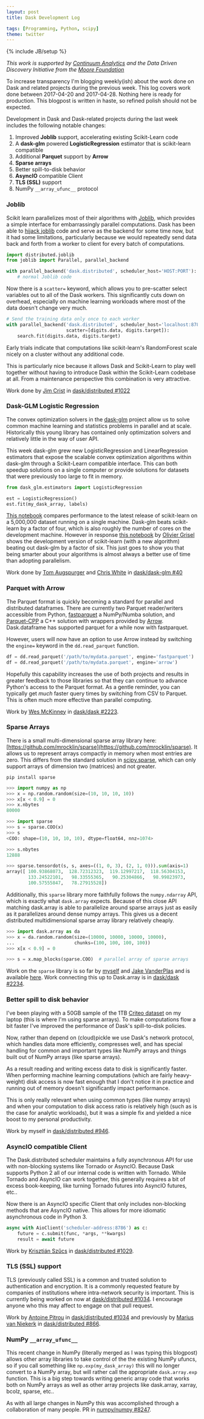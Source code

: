 ```yaml
---
layout: post
title: Dask Development Log

tags: [Programming, Python, scipy]
theme: twitter
---
```


{% include JB/setup %}

_This work is supported by [Continuum Analytics](http://continuum.io) and the
Data Driven Discovery Initiative from the [Moore
Foundation](https://www.moore.org/)_

To increase transparency I'm blogging weekly(ish) about the work done on Dask
and related projects during the previous week. This log covers work done
between 2017-04-20 and 2017-04-28. Nothing here is ready for production. This
blogpost is written in haste, so refined polish should not be expected.

Development in Dask and Dask-related projects during the last week includes the
following notable changes:

1.  Improved **Joblib** support, accelerating existing Scikit-Learn code
2.  A **dask-glm** powered **LogisticRegression** estimator that is scikit-learn
    compatible
3.  Additional **Parquet** support by **Arrow**
4.  **Sparse arrays**
5.  Better spill-to-disk behavior
6.  **AsyncIO** compatible Client
7.  **TLS (SSL)** support
8.  NumPy `__array_ufunc__` protocol

### Joblib

Scikit learn parallelizes most of their algorithms with
[Joblib](https://pythonhosted.org/joblib/), which provides a simple interface
for embarrassingly parallel computations. Dask has been able to [hijack
joblib](http://distributed.readthedocs.io/en/latest/joblib.html) code and
serve as the backend for some time now, but it had some limitations,
particularly because we would repeatedly send data back and forth from a
worker to client for every batch of computations.

```python
import distributed.joblib
from joblib import Parallel, parallel_backend

with parallel_backend('dask.distributed', scheduler_host='HOST:PORT'):
    # normal Joblib code
```

Now there is a `scatter=` keyword, which allows you to pre-scatter select
variables out to all of the Dask workers. This significantly cuts down on
overhead, especially on machine learning workloads where most of the data
doesn't change very much.

```python
# Send the training data only once to each worker
with parallel_backend('dask.distributed', scheduler_host='localhost:8786',
                      scatter=[digits.data, digits.target]):
    search.fit(digits.data, digits.target)
```

Early trials indicate that computations like scikit-learn's RandomForest scale
nicely on a cluster without any additional code.

This is particularly nice because it allows Dask and Scikit-Learn to play well
together without having to introduce Dask within the Scikit-Learn codebase at
all. From a maintenance perspective this combination is very attractive.

Work done by [Jim Crist](http://jcrist.github.io/) in [dask/distributed #1022](https://github.com/dask/distributed/pull/1022)

### Dask-GLM Logistic Regression

The convex optimization solvers in the
[dask-glm](https://github.com/dask/dask-glm) project allow us to solve common
machine learning and statistics problems in parallel and at scale.
Historically this young library has contained only optimization solvers and
relatively little in the way of user API.

This week dask-glm grew new LogisticRegression and LinearRegression estimators
that expose the scalable convex optimization algorithms within dask-glm through
a Scikit-Learn compatible interface. This can both speedup solutions on a
single computer or provide solutions for datasets that were previously too
large to fit in memory.

```python
from dask_glm.estimators import LogisticRegression

est = LogisticRegression()
est.fit(my_dask_array, labels)
```

[This notebook](http://nbviewer.jupyter.org/gist/anonymous/15742155693794ddd31ea85b654cbc7e)
compares performance to the latest release of scikit-learn on a 5,000,000
dataset running on a single machine. Dask-glm beats scikit-learn by a factor
of four, which is also roughly the number of cores on the development machine.
However in response [this
notebook](http://nbviewer.jupyter.org/gist/ogrisel/5f2d31bc5e7df852b4ca63f5f6049f42)
by [Olivier Grisel](http://ogrisel.com/) shows the development version of
scikit-learn (with a new algorithm) beating out dask-glm by a factor of six.
This just goes to show you that being smarter about your algorithms is almost
always a better use of time than adopting parallelism.

Work done by [Tom Augspurger](https://tomaugspurger.github.io/) and [Chris
White](https://github.com/moody-marlin/) in
[dask/dask-glm #40](https://github.com/dask/dask-glm/pull/40)

### Parquet with Arrow

The Parquet format is quickly becoming a standard for parallel and distributed
dataframes. There are currently two Parquet reader/writers accessible from
Python, [fastparquet](http://fastparquet.readthedocs.io/en/latest/) a
NumPy/Numba solution, and [Parquet-CPP](https://github.com/apache/parquet-cpp) a
C++ solution with wrappers provided by [Arrow](https://arrow.apache.org/).
Dask.dataframe has supported parquet for a while now with fastparquet.

However, users will now have an option to use Arrow instead by switching the
`engine=` keyword in the `dd.read_parquet` function.

```python
df = dd.read_parquet('/path/to/mydata.parquet', engine='fastparquet')
df = dd.read_parquet('/path/to/mydata.parquet', engine='arrow')
```

Hopefully this capability increases the use of both projects and results in
greater feedback to those libraries so that they can continue to advance
Python's access to the Parquet format. As a gentle reminder, you can typically
get _much_ faster query times by switching from CSV to Parquet. This is often
much more effective than parallel computing.

Work by [Wes McKinney](http://wesmckinney.com/) in [dask/dask
#2223](https://github.com/dask/dask/pull/2223).

### Sparse Arrays

There is a small multi-dimensional sparse array library here:
[https://github.com/mrocklin/sparse](https://github.com/mrocklin/sparse). It
allows us to represent arrays compactly in memory when most entries are zero.
This differs from the standard solution in
[scipy.sparse](https://docs.scipy.org/doc/scipy-0.19.0/reference/sparse.html),
which can only support arrays of dimension two (matrices) and not greater.

    pip install sparse

```python
>>> import numpy as np
>>> x = np.random.random(size=(10, 10, 10, 10))
>>> x[x < 0.9] = 0
>>> x.nbytes
80000

>>> import sparse
>>> s = sparse.COO(x)
>>> s
<COO: shape=(10, 10, 10, 10), dtype=float64, nnz=1074>

>>> s.nbytes
12888

>>> sparse.tensordot(s, s, axes=((1, 0, 3), (2, 1, 0))).sum(axis=1)
array([ 100.93868073,  128.72312323,  119.12997217,  118.56304153,
        133.24522101,   98.33555365,   90.25304866,   98.99823973,
        100.57555847,   78.27915528])
```

Additionally, this `sparse` library more faithfully follows the `numpy.ndarray`
API, which is exactly what `dask.array` expects. Because of this close API
matching dask.array is able to parallelize around sparse arrays just as easily
as it parallelizes around dense numpy arrays. This gives us a decent
distributed multidimensional sparse array library relatively cheaply.

```python
>>> import dask.array as da
>>> x = da.random.random(size=(10000, 10000, 10000, 10000),
...                      chunks=(100, 100, 100, 100))
>>> x[x < 0.9] = 0

>>> s = x.map_blocks(sparse.COO)  # parallel array of sparse arrays
```

Work on the `sparse` library is so far by [myself](http://matthewrocklin.com/)
and [Jake VanderPlas](https://staff.washington.edu/jakevdp/) and is available
[here](https://github.com/mrocklin/sparse). Work connecting this up to
Dask.array is in [dask/dask #2234](http://matthewrocklin.com/).

### Better spill to disk behavior

I've been playing with a 50GB sample of the 1TB [Criteo
dataset](http://labs.criteo.com/2013/12/download-terabyte-click-logs-2/) on my
laptop (this is where I'm using sparse arrays). To make computations flow a
bit faster I've improved the performance of Dask's spill-to-disk policies.

Now, rather than depend on (cloud)pickle we use Dask's network protocol, which
handles data more efficiently, compresses well, and has special handling for
common and important types like NumPy arrays and things built out of NumPy
arrays (like sparse arrays).

As a result reading and writing excess data to disk is significantly faster.
When performing machine learning computations (which are fairly heavy-weight)
disk access is now fast enough that I don't notice it in practice and running
out of memory doesn't significantly impact performance.

This is only really relevant when using common types (like numpy arrays) and
when your computation to disk access ratio is relatively high (such as is the
case for analytic workloads), but it was a simple fix and yielded a nice boost
to my personal productivity.

Work by myself in [dask/distributed #946](https://github.com/dask/distributed/pull/946).

### AsyncIO compatible Client

The Dask.distributed scheduler maintains a fully asynchronous API for use with
non-blocking systems like Tornado or AsyncIO. Because Dask supports Python 2
all of our internal code is written with Tornado. While Tornado and AsyncIO
can work together, this generally requires a bit of excess book-keeping, like
turning Tornado futures into AsyncIO futures, etc..

Now there is an AsyncIO specific Client that only includes non-blocking methods
that are AsyncIO native. This allows for more idiomatic asynchronous code in
Python 3.

```python
async with AioClient('scheduler-address:8786') as c:
    future = c.submit(func, *args, **kwargs)
    result = await future
```

Work by [Krisztián Szűcs](https://github.com/kszucs) in [dask/distributed
#1029](https://github.com/dask/distributed/pull/1029).

### TLS (SSL) support

TLS (previously called SSL) is a common and trusted solution to authentication
and encryption. It is a commonly requested feature by companies of
institutions where intra-network security is important. This is currently
being worked on now at [dask/distributed
#1034](https://github.com/dask/distributed/pull/1034). I encourage anyone who
this may affect to engage on that pull request.

Work by [Antoine Pitrou](https://github.com/pitrou) in [dask/distributed
#1034](https://github.com/dask/distributed/pull/1034) and previously by [Marius
van Niekerk](https://github.com/mariusvniekerk) in [dask/distributed
#866](https://github.com/dask/distributed/pull/866).

### NumPy `__array_ufunc__`

This recent change in NumPy (literally merged as I was typing this blogpost)
allows other array libraries to take control of the the existing NumPy ufuncs,
so if you call something like `np.exp(my_dask_array)` this will no longer
convert to a NumPy array, but will rather call the appropriate
`dask.array.exp` function. This is a big step towards writing generic array
code that works both on NumPy arrays as well as other array projects like
dask.array, xarray, bcolz, sparse, etc..

As with all large changes in NumPy this was accomplished through a
collaboration of many people. PR in [numpy/numpy #8247](https://github.com/numpy/numpy/pull/8247).
